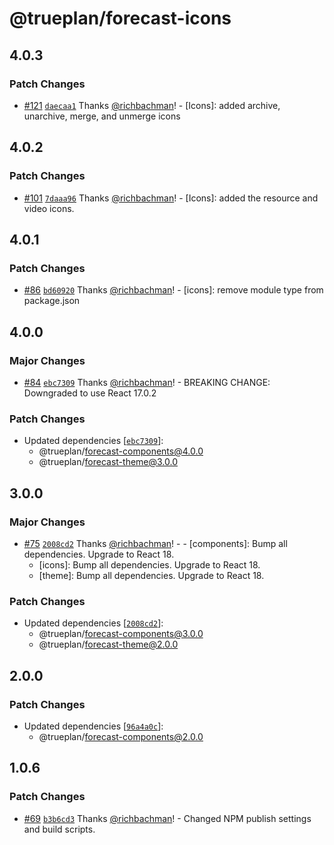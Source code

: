 # @trueplan/forecast-icons

## 4.0.3

### Patch Changes

- [#121](https://github.com/trueplan/forecast/pull/121) [`daecaa1`](https://github.com/trueplan/forecast/commit/daecaa12edd990a5278d1ae5bdc6f71ce18ee45c) Thanks [@richbachman](https://github.com/richbachman)! - [Icons]: added archive, unarchive, merge, and unmerge icons

## 4.0.2

### Patch Changes

- [#101](https://github.com/trueplan/forecast/pull/101) [`7daaa96`](https://github.com/trueplan/forecast/commit/7daaa96eebbe1d68bc403a0706c095fe7330330c) Thanks [@richbachman](https://github.com/richbachman)! - [Icons]: added the resource and video icons.

## 4.0.1

### Patch Changes

- [#86](https://github.com/trueplan/forecast/pull/86) [`bd60920`](https://github.com/trueplan/forecast/commit/bd6092001726daec4b79355617f2eadd52ac119d) Thanks [@richbachman](https://github.com/richbachman)! - [icons]: remove module type from package.json

## 4.0.0

### Major Changes

- [#84](https://github.com/trueplan/forecast/pull/84) [`ebc7309`](https://github.com/trueplan/forecast/commit/ebc73092b3eda58746d339e32cbf81d0d0bca7d5) Thanks [@richbachman](https://github.com/richbachman)! - BREAKING CHANGE: Downgraded to use React 17.0.2

### Patch Changes

- Updated dependencies [[`ebc7309`](https://github.com/trueplan/forecast/commit/ebc73092b3eda58746d339e32cbf81d0d0bca7d5)]:
  - @trueplan/forecast-components@4.0.0
  - @trueplan/forecast-theme@3.0.0

## 3.0.0

### Major Changes

- [#75](https://github.com/trueplan/forecast/pull/75) [`2008cd2`](https://github.com/trueplan/forecast/commit/2008cd2dec7fdb6b2e3c2881f732a097150e7061) Thanks [@richbachman](https://github.com/richbachman)! - - [components]: Bump all dependencies. Upgrade to React 18.
  - [icons]: Bump all dependencies. Upgrade to React 18.
  - [theme]: Bump all dependencies. Upgrade to React 18.

### Patch Changes

- Updated dependencies [[`2008cd2`](https://github.com/trueplan/forecast/commit/2008cd2dec7fdb6b2e3c2881f732a097150e7061)]:
  - @trueplan/forecast-components@3.0.0
  - @trueplan/forecast-theme@2.0.0

## 2.0.0

### Patch Changes

- Updated dependencies [[`96a4a0c`](https://github.com/trueplan/forecast/commit/96a4a0cc0e7f2527bc0d5b5d767fbb86de663d8d)]:
  - @trueplan/forecast-components@2.0.0

## 1.0.6

### Patch Changes

- [#69](https://github.com/trueplan/forecast/pull/69) [`b3b6cd3`](https://github.com/trueplan/forecast/commit/b3b6cd3cae15e2fabb747809daae490007f30040) Thanks [@richbachman](https://github.com/richbachman)! - Changed NPM publish settings and build scripts.
